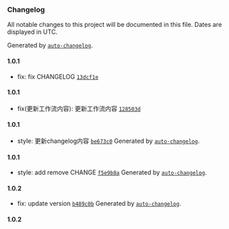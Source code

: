 
### Changelog

All notable changes to this project will be documented in this file. Dates are displayed in UTC.

Generated by [`auto-changelog`](https://github.com/CookPete/auto-changelog).

#### 1.0.1

- fix: fix CHANGELOG [`13dcf1e`](https://github.com/SanXiaoXing/Black_myth_Wukong/commit/13dcf1e21155d54b123ef87e9fcf35fddbba0f90)
#### 1.0.1

- fix(更新工作流内容): 更新工作流内容 [`128503d`](https://github.com/SanXiaoXing/Black_myth_Wukong/commit/128503db8e8a8c2f5efc653b8925f98b67e6e5e7)
#### 1.0.1

- style: 更新changelog内容 [`be673c0`](https://github.com/SanXiaoXing/Black_myth_Wukong/commit/be673c03398ffe30c4dfa0ba39f5240262f185c0)
Generated by [`auto-changelog`](https://github.com/CookPete/auto-changelog).

#### 1.0.1

- style: add remove CHANGE [`f5e9b8a`](https://github.com/SanXiaoXing/Black_myth_Wukong/commit/f5e9b8a8a1bbf62c1267c5606d1a6049f7cef2de)
Generated by [`auto-changelog`](https://github.com/CookPete/auto-changelog).

#### 1.0.2

- fix: update version [`b489c0b`](https://github.com/SanXiaoXing/Black_myth_Wukong/commit/b489c0b83a90b4581c7f4ec2a316e9639227863e)
Generated by [`auto-changelog`](https://github.com/CookPete/auto-changelog).

#### 1.0.2
